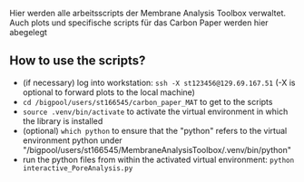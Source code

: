 Hier werden alle arbeitsscripts der Membrane Analysis Toolbox verwaltet. Auch plots und specifische scripts für das Carbon Paper werden hier abegelegt


## How to use the scripts?
- (if necessary) log into workstation: `ssh -X st123456@129.69.167.51` (-X is optional to forward plots to the local machine)
- `cd /bigpool/users/st166545/carbon_paper_MAT` to get to the scripts
- `source .venv/bin/activate` to activate the virtual environment in which the library is installed
- (optional) `which python` to ensure that the "python" refers to the virtual environment python under "/bigpool/users/st166545/MembraneAnalysisToolbox/.venv/bin/python"
- run the python files from within the activated virtual environment: `python interactive_PoreAnalysis.py`